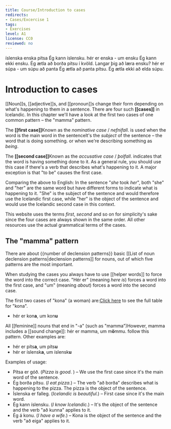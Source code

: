```yaml
---
title: Course/Introduction to cases
redirects:
- Cases/Excercise 1
tags:
- Exercises
level: A1
license: CC0
reviewed: no
---
```

<vocabulary>
íslenska
enska
pítsa
Ég kann íslensku.
hér er enska - um ensku
Ég kann ekki ensku.
Ég ætla að borða pítsu í kvöld.
Langar þig að læra ensku?
hér er súpa - um súpu
að panta
Ég ætla að panta pítsu.
Ég ætla ekki að elda súpu.
</vocabulary>

# Introduction to cases

[[Noun]]s, [[adjective]]s, and [[pronoun]]s change their form depending on what's happening to them in a sentence. There are four such **[[cases]]** in Icelandic. In this chapter we'll have a look at the first two cases of one common pattern – the "mamma" pattern.

The **[[first case]]**<note>Known as the *nominative case* / *nefnifall*.</note> is used when the word is the main word in the sentence<note>It's the *subject* of the sentence – the word that is doing something.</note> or when we're describing something as *being*.

The **[[second case]]**<note>Known as the *accusative case* / *þolfall*.</note> indicates that the word is having something done to it. As a general rule, you should use this case if there's a verb that describes what's happening to it. A major exception is that "to be" causes the first case.

Comparing the above to English: In the sentence "*she* took *her*", both "she" and "her" are the same word but have different forms to indicate what is happening to it. "She" is the subject of the sentence and would therefore use the Icelandic first case, while "her" is the object of the sentence and would use the Icelandic second case in this context.

This website uses the terms *first*, *second* and so on for simplicity's sake since the four cases are always shown in the same order. All other resources use the actual grammatical terms of the cases.

## The "mamma" pattern

There are about {{number of declension patterns}} basic [[List of noun declension patterns|declension patterns]] for nouns, out of which five patterns are the most important.

When studying the cases you always have to use [[helper words]] to force the word into the correct case. "Hér er" (meaning *here is*) forces a word into the first case, and "um" (meaning *about*) forces a word into the second case.

The first two cases of "kona" (a woman) are:<note>[Click here](https://inflections.ylhyra.is/kona/393384) to see the full table for "kona".</note>

* hér er kon**a**, um kon**u**

All [[feminine]] nouns that end in "-a" (such as "mamma")<note>However, mamma includes a [[sound change]]: hér er mamma, um m**ö**mmu.</note> follow this pattern. Other examples are:

* hér er píts**a**, um píts**u**
* hér er íslensk**a**, um íslensk**u**

Examples of usage:

* Pítsa er góð. (*Pizza is good*. ) – We use the first case since it's the main word of the sentence.
* Ég borða pítsu. (*I eat pizza.*) – The verb "að borða" describes what is happening to the pizza. The pizza is the object of the sentence.
* Íslenska er falleg. (*Icelandic is beautiful.*) – First case since it's the main word.
* Ég kann íslensku. (*I know Icelandic.*) – It's the object of the sentence and the verb "að kunna" applies to it.
* Ég á konu. (*I have a wife.*) – Kona is the object of the sentence and the verb "að eiga" applies to it.
